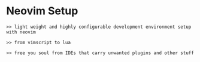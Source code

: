 
# Neovim Setup

    >> light weight and highly configurable development environment setup with neovim

    >> from vimscript to lua

    >> free you soul from IDEs that carry unwanted plugins and other stuff
